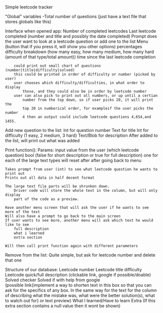 Simple leetcode tracker

"Global" variables
-Total number of questions (just have a text file that stores globals like this)

Interface when opened app:
	Number of completed leetcodes
	Last leetcode completed (number and title and possibly the date completed)
	Prompt does the user want to look at a leetcode question or add one to the list
	Menu (button that if you press it, will show you other options)
		percentages
		difficulty breakdown (how many easy, how many medium, how many hard (amount of that type/total amount))
		time since the last leetcode completion		

		could print out small chart of questions (number|title|difficulty|solved)
		this could be printed in order of difficulty or number (picked by user)
		user chooses which difficulty/difficulties, in what order to display 
			those, and they could also be in order by leetcode number
		user can also pick to print out all numbers, or up until a certian
			number from the top down, so if user picks 20, it will print the
			top 20 in numberical order, for exampleif the user picks the number
			4 then an output could include leetcode questions 4,654,and 1455.

Add new question to the list:
	Int for question number
	Text for title
	Int for difficulty (1 easy, 2 medium, 3 hard)
	Text/Blob for description 
After added to the list, will print out what was added

Print function():
	Params: input value from the user (which leetcode question)
		bool (false for short description or true for full description)
		one for each of the large text types
		will reset after after going back to menu

	Takes prompt from user (int) to see what leetcode question he wants to print out
	Prints out all data in half decent format

	The large text file parts will be shrunken down.
		Driver code will store the whole text in the column, but will only display 
		part of the code as a preview.

	Have another menu screen that will ask the user if he wants to see more of the text
	Will also have a prompt to go back to the main screen
	If user wants to see more, another menu will ask which text he would like to see
		full description
		what i learned
		extra section

	Will then call print function again with different parameters


Remove from the list:
	Quite simple, but ask for leetcode number and delete that one

Structure of our database:
	Leetcode number
	Leetcode title
	difficulty
	Leetcode quick/full description (clickable link, google if possible/doable)		
	Solved checker
	Solved if with help from google 	
		(possible link{implement a way to shorten text in this box so that you 
		can ask for the specifics of any box. In the same way for the text for 
		the column of describing what the mistake was, what were the better 
		solution(s), what to watch out for} or text preview)
	What I learned/Have to learn
	Extra (If this extra section contains a null value then it wont be shown)